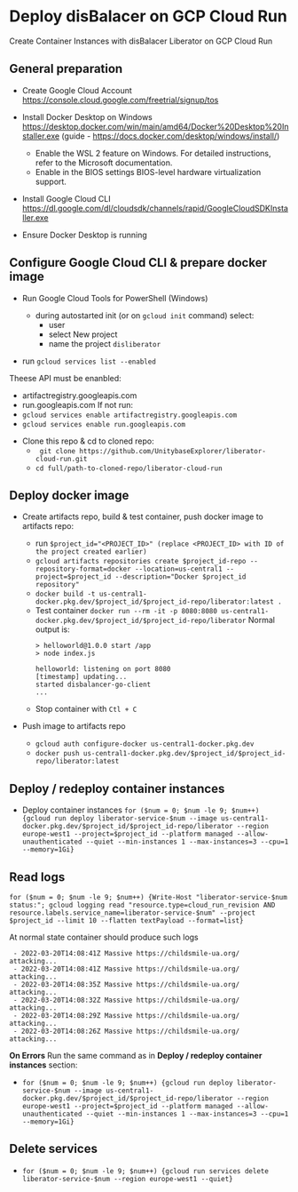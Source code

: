# Deploy disBalacer on GCP Cloud Run
Create Container Instances with disBalacer Liberator on GCP Cloud Run

## General preparation
- Create  Google Cloud Account https://console.cloud.google.com/freetrial/signup/tos
<!-- - Create new project:
    - In navigation menu go to **IAM & Admin -> Manage resources**
    - Click **Create Project**, name the project as **disliberator** & click **Create**
    - Copy the ID of the project & save it. It will be used later as value <PROJECT_ID> -->

<!-- - Enable Artifact Registry API for the project https://console.cloud.google.com/apis/library/artifactregistry.googleapis.com?project=<PROJECT_ID>

- Enable Cloud Run Admin API for the project https://console.cloud.google.com/run?project=<PROJECT_ID>
    - Click **Create Service**, wait while Cloud Run Admin API is beeilng enabled & then click **Cancel** -->

- Install Docker Desktop on Windows https://desktop.docker.com/win/main/amd64/Docker%20Desktop%20Installer.exe (guide - https://docs.docker.com/desktop/windows/install/)
    - Enable the WSL 2 feature on Windows. For detailed instructions, refer to the Microsoft documentation.
    - Enable in the BIOS settings BIOS-level hardware virtualization support.

- Install Google Cloud CLI https://dl.google.com/dl/cloudsdk/channels/rapid/GoogleCloudSDKInstaller.exe

- Ensure Docker Desktop is running

## Configure Google Cloud CLI & prepare docker image
- Run Google Cloud Tools for PowerShell (Windows)
    - during autostarted init (or on `gcloud init` command) select:
        - user
        - select New project
        - name the project `disliberator`

- run `gcloud services list --enabled`

Theese API must be enanbled:
- artifactregistry.googleapis.com
- run.googleapis.com
If not run:
- `gcloud services enable artifactregistry.googleapis.com`
- `gcloud services enable run.googleapis.com`

<!-- - run `$project_id="<PROJECT_ID>"` (replace <PROJECT_ID> with ID of the project created earlier) -->

- Clone this repo  & cd to cloned repo:
    - ` git clone https://github.com/UnitybaseExplorer/liberator-cloud-run.git`
    - `cd full/path-to-cloned-repo/liberator-cloud-run`

## Deploy docker image
- Create artifacts repo, build & test container, push docker image to artifacts repo:
    - run `$project_id="<PROJECT_ID>" (replace <PROJECT_ID> with ID of the project created earlier)`    
    - `gcloud artifacts repositories create $project_id-repo --repository-format=docker --location=us-central1 --project=$project_id --description="Docker $project_id repository"`
    - `docker build -t us-central1-docker.pkg.dev/$project_id/$project_id-repo/liberator:latest .`
    - Test container
    `docker run --rm -it -p 8080:8080 us-central1-docker.pkg.dev/$project_id/$project_id-repo/liberator`
        Normal output is:
        ```
        > helloworld@1.0.0 start /app
        > node index.js

        helloworld: listening on port 8080
        [timestamp] updating...
        started disbalancer-go-client
        ...
        ```
    - Stop container with `Ctl + C`

- Push image to artifacts repo
    - `gcloud auth configure-docker us-central1-docker.pkg.dev`
    - `docker push us-central1-docker.pkg.dev/$project_id/$project_id-repo/liberator:latest`


## Deploy / redeploy container instances
- Deploy container instances
`for ($num = 0; $num -le 9; $num++) {gcloud run deploy liberator-service-$num --image us-central1-docker.pkg.dev/$project_id/$project_id-repo/liberator --region europe-west1 --project=$project_id --platform managed --allow-unauthenticated --quiet --min-instances 1 --max-instances=3 --cpu=1 --memory=1Gi}`

## Read logs
`for ($num = 0; $num -le 9; $num++) {Write-Host "liberator-service-$num status:"; gcloud logging read "resource.type=cloud_run_revision AND resource.labels.service_name=liberator-service-$num" --project $project_id --limit 10 --flatten textPayload --format=list}`

At normal state container should produce such logs
```
 - 2022-03-20T14:08:41Z Massive https://childsmile-ua.org/ attacking...
 - 2022-03-20T14:08:41Z Massive https://childsmile-ua.org/ attacking...
 - 2022-03-20T14:08:35Z Massive https://childsmile-ua.org/ attacking...
 - 2022-03-20T14:08:32Z Massive https://childsmile-ua.org/ attacking...
 - 2022-03-20T14:08:29Z Massive https://childsmile-ua.org/ attacking...
 - 2022-03-20T14:08:26Z Massive https://childsmile-ua.org/ attacking...
 ```

 **On Errors**
 Run the same command as in **Deploy / redeploy container instances** section:
 - `for ($num = 0; $num -le 9; $num++) {gcloud run deploy liberator-service-$num --image us-central1-docker.pkg.dev/$project_id/$project_id-repo/liberator --region europe-west1 --project=$project_id --platform managed --allow-unauthenticated --quiet --min-instances 1 --max-instances=3 --cpu=1 --memory=1Gi}`

 ## Delete services
 - `for ($num = 0; $num -le 9; $num++) {gcloud run services delete liberator-service-$num --region europe-west1 --quiet}`